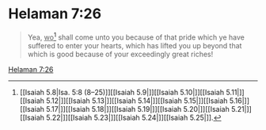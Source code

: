 # Helaman 7:26

> Yea, <u>wo</u>[^a] shall come unto you because of that pride which ye have suffered to enter your hearts, which has lifted you up beyond that which is good because of your exceedingly great riches!

[Helaman 7:26](https://www.churchofjesuschrist.org/study/scriptures/bofm/hel/7?lang=eng&id=p26#p26)


[^a]: [[Isaiah 5.8|Isa. 5:8 (8–25)]][[Isaiah 5.9|]][[Isaiah 5.10|]][[Isaiah 5.11|]][[Isaiah 5.12|]][[Isaiah 5.13|]][[Isaiah 5.14|]][[Isaiah 5.15|]][[Isaiah 5.16|]][[Isaiah 5.17|]][[Isaiah 5.18|]][[Isaiah 5.19|]][[Isaiah 5.20|]][[Isaiah 5.21|]][[Isaiah 5.22|]][[Isaiah 5.23|]][[Isaiah 5.24|]][[Isaiah 5.25|]].  
